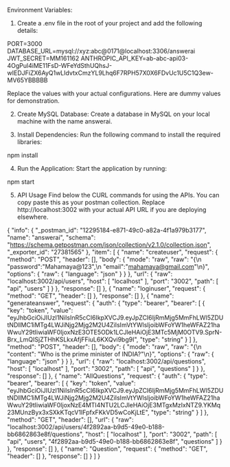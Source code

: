 Environment Variables:
1. Create a .env file in the root of your project and add the following details:

PORT=3000
DATABASE_URL=mysql://xyz:abc@0171@localhost:3306/answerai
JWT_SECRET=MM161162
ANTHROPIC_API_KEY=ab-abc-api03-4OgPul4iME11FsD-WFeYdSthUQhsJ-wIEDJFiZX6AyQ1wLIdvtxCmzYL9Lhq6F7RPH57X0X6FDvUc1U5C1Q3ew-MV65YBBBBB

Replace the values with your actual configurations. Here are dummy values for demonstration.

2. Create MySQL Database:
Create a database in MySQL on your local machine with the name answerai.

3. Install Dependencies:
Run the following command to install the required libraries:

npm install

4. Run the Application:
Start the application by running:

npm start

5. API Usage
Find below the CURL commands for using the APIs. You can copy paste this as your postman collection. Replace http://localhost:3002 with your actual API URL if you are deploying elsewhere.


{
	"info": {
		"_postman_id": "12295184-e871-49c0-a82a-4f1a979b3177",
		"name": "answerai",
		"schema": "https://schema.getpostman.com/json/collection/v2.1.0/collection.json",
		"_exporter_id": "27381565"
	},
	"item": [
		{
			"name": "createuser",
			"request": {
				"method": "POST",
				"header": [],
				"body": {
					"mode": "raw",
					"raw": "{\n    \"password\":\"Mahamaya@123\",\n    \"email\":\"mahamaya@gmail.com\"\n}",
					"options": {
						"raw": {
							"language": "json"
						}
					}
				},
				"url": {
					"raw": "localhost:3002/api/users",
					"host": [
						"localhost"
					],
					"port": "3002",
					"path": [
						"api",
						"users"
					]
				}
			},
			"response": []
		},
		{
			"name": "loginuser",
			"request": {
				"method": "GET",
				"header": []
			},
			"response": []
		},
		{
			"name": "generateanswer",
			"request": {
				"auth": {
					"type": "bearer",
					"bearer": [
						{
							"key": "token",
							"value": "eyJhbGciOiJIUzI1NiIsInR5cCI6IkpXVCJ9.eyJpZCI6IjRmMjg5MmFhLWI5ZDUtNDllMC1iMTg4LWJiNjg2Mjg2M2U4ZiIsImVtYWlsIjoibWFoYW1heWFAZ21haWwuY29tIiwiaWF0IjoxNzE3OTE5ODk1LCJleHAiOjE3MTc5MjM0OTV9.SprN-Brx_LmQISjZTHhKSLkxAfjFFiuL6KXQvi9bg9I",
							"type": "string"
						}
					]
				},
				"method": "POST",
				"header": [],
				"body": {
					"mode": "raw",
					"raw": "{\n    \"content\": \"Who is the prime minister of INDIA?\"\n}",
					"options": {
						"raw": {
							"language": "json"
						}
					}
				},
				"url": {
					"raw": "localhost:3002/api/questions",
					"host": [
						"localhost"
					],
					"port": "3002",
					"path": [
						"api",
						"questions"
					]
				}
			},
			"response": []
		},
		{
			"name": "AllQuestions",
			"request": {
				"auth": {
					"type": "bearer",
					"bearer": [
						{
							"key": "token",
							"value": "eyJhbGciOiJIUzI1NiIsInR5cCI6IkpXVCJ9.eyJpZCI6IjRmMjg5MmFhLWI5ZDUtNDllMC1iMTg4LWJiNjg2Mjg2M2U4ZiIsImVtYWlsIjoibWFoYW1heWFAZ21haWwuY29tIiwiaWF0IjoxNzE4MTI4NTU2LCJleHAiOjE3MTgxMzIxNTZ9.YKMq23MUnzByx3xSXkKTqcV1IFpfxFKkVD5wCoKjLtE",
							"type": "string"
						}
					]
				},
				"method": "GET",
				"header": [],
				"url": {
					"raw": "localhost:3002/api/users/4f2892aa-b9d5-49e0-b188-bb6862863e8f/questions",
					"host": [
						"localhost"
					],
					"port": "3002",
					"path": [
						"api",
						"users",
						"4f2892aa-b9d5-49e0-b188-bb6862863e8f",
						"questions"
					]
				}
			},
			"response": []
		},
		{
			"name": "Question",
			"request": {
				"method": "GET",
				"header": []
			},
			"response": []
		}
	]
}

